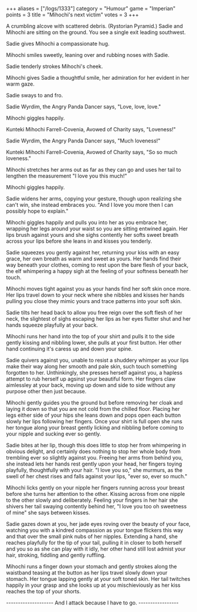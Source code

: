 +++
aliases = ["/logs/1333"]
category = "Humour"
game = "Imperian"
points = 3
title = "Mihochi's next victim"
votes = 3
+++

A crumbling alcove with scattered debris. (Rystorian Pyramid.)
Sadie and Mihochi are sitting on the ground. You see a single exit leading southwest.

Sadie gives Mihochi a compassionate hug.

Mihochi smiles sweetly, leaning over and rubbing noses with Sadie.

Sadie tenderly strokes Mihochi's cheek.

Mihochi gives Sadie a thoughtful smile, her admiration for her evident in her 
warm gaze.

Sadie sways to and fro.

Sadie Wyrdim, the Angry Panda Dancer says, "Love, love, love."

Mihochi giggles happily.

Kunteki Mihochi Farrell-Covenia, Avowed of Charity says, "Loveness!"

Sadie Wyrdim, the Angry Panda Dancer says, "Much loveness!"

Kunteki Mihochi Farrell-Covenia, Avowed of Charity says, "So so much loveness."

Mihochi stretches her arms out as far as they can go and uses her tail to lengthen the measurement "I love you this much!"

Mihochi giggles happily.

Sadie widens her arms, copying your gesture, though upon realizing she can't win, she instead embraces you. "And I love you more then I can possibly hope to explain."

Mihochi giggles happily and pulls you into her as you embrace her, wrapping her legs around your waist so you are sitting entwined again. Her lips brush against yours and she sighs contently her softs sweet breath across your lips before she leans in and kisses you tenderly.

Sadie squeezes you gently against her, returning your kiss with an easy grace, her own breath as warm and sweet as yours. Her hands find their way beneath your clothes, coming to rest upon the bare flesh of your back, the elf whimpering a happy sigh at the feeling of your softness beneath her touch.

Mihochi moves tight against you as your hands find her soft skin once more. Her lips travel down to your neck where she nibbles and kisses her hands pulling you close they mimic yours and trace patterns into your soft skin.

Sadie tilts her head back to allow you free reign over the soft flesh of her neck, the slightest of sighs escaping her lips as her eyes flutter shut and her hands squeeze playfully at your back.

Mihochi runs her hand into the top of your shirt and pulls it to the side gently kissing and nibbling lower, she pulls at your first button. Her other hand continuing it's caress up and down your spine.

Sadie quivers against you, unable to resist a shuddery whimper as your lips make their way along her smooth and pale skin, such touch something forgotten to her. Unthinkingly, she presses herself against you, a hapless attempt to rub herself up agsinst your beautiful form. Her fingers claw aimlessley at your back, moving up down and side to side without any purpose other then just because.

Mihochi gently guides you the ground but before removing her cloak and laying it down so that you are not cold from the chilled floor. Placing her legs either side of your hips she leans down and pops open each button slowly her lips following her fingers. Once your shirt is full open she runs her tongue along your breast gently licking and nibbling before coming to your nipple and sucking ever so gently.

Sadie bites at her lip, though this does little to stop her from whimpering in obvious delight, and certainly does nothing to stop her whole body from trembling ever so slightly against you. Freeing her arms from behind you, she instead lets her hands rest gently upon your head, her fingers toying playfully, thoughtfully with your hair. "I love you so," she murmurs, as the swell of her chest rises and falls against your lips, "ever so, ever so much."

Mihochi licks gently on your nipple her fingers running across your breast before she turns her attention to the other. Kissing across from one nipple to the other slowly and deliberately. Feeling your fingers in her hair she shivers her tail swaying contently behind her, "I love you too oh sweetness of mine" she says between kisses.

Sadie gazes down at you, her jade eyes roving over the beauty of your face, watching you with a kindred compassion as your tongue flickers this way and that over the small pink nubs of her nipples. Extending a hand, she reaches playfully for the tip of your tail, pulling it in closer to both herself and you so as she can play with it idly, her other hand still lost admist your hair, stroking, fiddling and gently ruffling.

Mihochi runs a finger down your stomach and gently strokes along the waistband teasing at the button as her lips travel slowly down your stomach. Her tongue lapping gently at your soft toned skin. Her tail twitches happily in your grasp and she looks up at you mischieviously as her kiss reaches the top of your shorts.

-------------------- And I attack because I have to go. -----------------